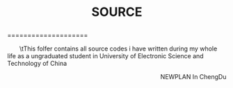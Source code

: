 # <p align="center">SOURCE</p>
====================
<p style="text-indent:2em;">\tThis folfer contains all source codes i have written during my whole life as a ungraduated student in University of Electronic Science and Technology of China</p>

<p align="right">NEWPLAN In ChengDu</p>
